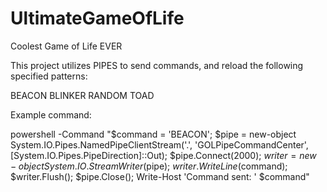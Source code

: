 # UltimateGameOfLife
Coolest Game of Life EVER

This project utilizes PIPES to send commands, and reload the following specified patterns:

BEACON
BLINKER
RANDOM
TOAD

Example command:

powershell -Command "$command = 'BEACON'; $pipe = new-object System.IO.Pipes.NamedPipeClientStream('.', 'GOLPipeCommandCenter', [System.IO.Pipes.PipeDirection]::Out); $pipe.Connect(2000); $writer = new-object System.IO.StreamWriter($pipe); $writer.WriteLine($command); $writer.Flush(); $pipe.Close(); Write-Host 'Command sent: ' $command"